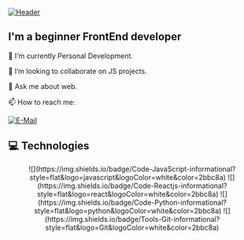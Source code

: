 [![Header](https://github.com/mihai6398/mihai6398/blob/main/assets/header-gif.gif)](#)

## I'm a beginner FrontEnd developer

🔭 I'm currently Personal Development.

👯 I’m looking to collaborate on JS projects.

💬 Ask me about web.

📫 How to reach me:

[![E-Mail](https://img.shields.io/badge/--email?label=E-mail&logo=Gmail&style=social)](mailto:mihai6398@gmail.com)
## :computer: Technologies
<p align="center">
![](https://img.shields.io/badge/Code-JavaScript-informational?style=flat&logo=javascript&logoColor=white&color=2bbc8a)
![](https://img.shields.io/badge/Code-Reactjs-informational?style=flat&logo=react&logoColor=white&color=2bbc8a)
![](https://img.shields.io/badge/Code-Python-informational?style=flat&logo=python&logoColor=white&color=2bbc8a)
![](https://img.shields.io/badge/Tools-Git-informational?style=flat&logo=Git&logoColor=white&color=2bbc8a)
</p>
